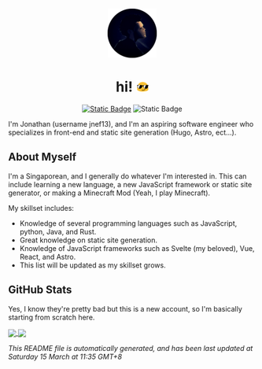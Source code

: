 <p align="center"><img src="./img//pfp.png" height="100"></p>

<h1 align="center">hi! <img src="./img/blob.gif" height="24"></h1>

<p align="center">
  <a href="https://jnef13.github.io" target="_blank"><img alt="Static Badge" src="https://img.shields.io/badge/my_website-black?style=for-the-badge&logo=squarespace"></a>
  <img alt="Static Badge" src="https://img.shields.io/badge/my-repos-light_green?style=for-the-badge&logo=github">
</p>

I'm Jonathan (username jnef13), and I'm an aspiring software engineer who specializes in front-end and static site generation (Hugo, Astro, ect...). 

## About Myself

I'm a Singaporean, and I generally do whatever I'm interested in. This can include learning a new language, a new JavaScript framework or static site generator, or making a Minecraft Mod (Yeah, I play Minecraft).

My skillset includes:

- Knowledge of several programming languages such as JavaScript, python, Java, and Rust.
- Great knowledge on static site generation.
- Knowledge of JavaScript frameworks such as Svelte (my beloved), Vue, React, and Astro.
- This list will be updated as my skillset grows.

## GitHub Stats

Yes, I know they're pretty bad but this is a new account, so I'm basically starting from scratch here.

<a href="https://github.com/anuraghazra/github-readme-stats">
  <img height=200 align="center" src="https://github-readme-stats.vercel.app/api?username=jnef13" />
</a>
<a href="https://github.com/anuraghazra/convoychat">
  <img height=200 align="center" src="https://github-readme-stats.vercel.app/api/top-langs?username=jnef13&layout=compact&langs_count=8&card_width=320" />
</a>

*This README file is automatically generated, and has been last updated at Saturday 15 March at 11:35 GMT+8*